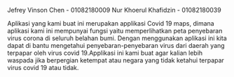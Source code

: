 Jefrey Vinson Chen - 01082180009
Nur Khoerul Khafidzin - 01082180039

Aplikasi yang kami buat ini merupakan applikasi Covid 19 maps, dimana aplikasi kami ini mempunyai fungsi yaitu memperlihatkan peta penyebaran virus corona
di seluruh belahan bumi. Dengan menggunakan aplikasi ini kita dapat di bantu mengetahui penyebaran-penyebaran virus dari daerah 
yang terpapar oleh virus covid 19.Applikasi ini kami buat agar kalian lebih waspada jika berpergian ketempat atau negara yang  tidak ketahui
terpapar virus covid 19 atau tidak.


